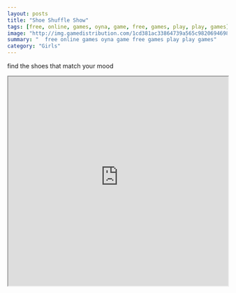 ```yaml
---
layout: posts
title: "Shoe Shuffle Show"
tags: [free, online, games, oyna, game, free, games, play, play, games]
image: "http://img.gamedistribution.com/1cd381ac33864739a565c98206946984.jpg"
summary: "  free online games oyna game free games play play games"
category: "Girls"
---
```


find the shoes that match your mood

<iframe width="100%" height="480px;" src="http://flash.gamedistribution.com?game=1cd381ac33864739a565c98206946984"></iframe>